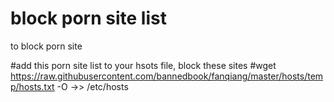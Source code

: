 <h1>block porn site list</h1>

to block porn site 

#add this porn site list to your hsots file, block these sites
#wget https://raw.githubusercontent.com/bannedbook/fanqiang/master/hosts/temp/hosts.txt  -O ->> /etc/hosts